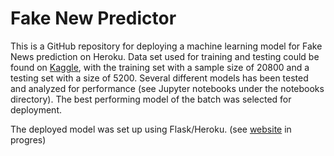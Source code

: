 # Fake New Predictor

This is a GitHub repository for deploying a machine learning model for Fake News prediction on Heroku. Data set used for training and testing could be found on <a href="https://www.kaggle.com/competitions/fake-news/data">Kaggle</a>, with the training set with a sample size of 20800 and a testing set with a size of 5200. Several different models has been tested and analyzed for performance (see Jupyter notebooks under the notebooks directory). The best performing model of the batch was selected for deployment.

The deployed model was set up using Flask/Heroku. (see <a href="https://fake-news-predictor-randfor.herokuapp.com/">website</a> in progres)
